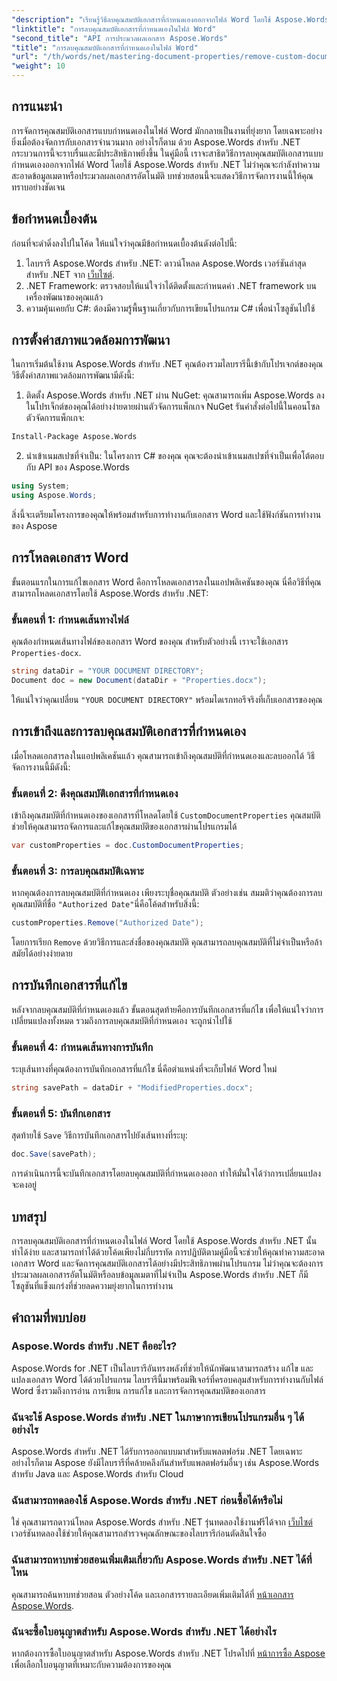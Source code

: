```yaml
---
"description": "เรียนรู้วิธีลบคุณสมบัติเอกสารที่กำหนดเองออกจากไฟล์ Word โดยใช้ Aspose.Words สำหรับ .NET คู่มือโดยละเอียดนี้ให้คำแนะนำทีละขั้นตอนในการล้างข้อมูลเมตาของเอกสารอย่างมีประสิทธิภาพ ช่วยประหยัดเวลาในการจัดการเอกสารและการทำงานอัตโนมัติ"
"linktitle": "การลบคุณสมบัติเอกสารที่กำหนดเองในไฟล์ Word"
"second_title": "API การประมวลผลเอกสาร Aspose.Words"
"title": "การลบคุณสมบัติเอกสารที่กำหนดเองในไฟล์ Word"
"url": "/th/words/net/mastering-document-properties/remove-custom-document-properties-in-word-files/"
"weight": 10
---
```


## การแนะนำ

การจัดการคุณสมบัติเอกสารแบบกำหนดเองในไฟล์ Word มักกลายเป็นงานที่ยุ่งยาก โดยเฉพาะอย่างยิ่งเมื่อต้องจัดการกับเอกสารจำนวนมาก อย่างไรก็ตาม ด้วย Aspose.Words สำหรับ .NET กระบวนการนี้จะราบรื่นและมีประสิทธิภาพยิ่งขึ้น ในคู่มือนี้ เราจะสาธิตวิธีการลบคุณสมบัติเอกสารแบบกำหนดเองออกจากไฟล์ Word โดยใช้ Aspose.Words สำหรับ .NET ไม่ว่าคุณจะกำลังทำความสะอาดข้อมูลเมตาหรือประมวลผลเอกสารอัตโนมัติ บทช่วยสอนนี้จะแสดงวิธีการจัดการงานนี้ให้คุณทราบอย่างชัดเจน

## ข้อกำหนดเบื้องต้น

ก่อนที่จะดำดิ่งลงไปในโค้ด ให้แน่ใจว่าคุณมีข้อกำหนดเบื้องต้นดังต่อไปนี้:

1. ไลบรารี Aspose.Words สำหรับ .NET: ดาวน์โหลด Aspose.Words เวอร์ชันล่าสุดสำหรับ .NET จาก [เว็บไซต์](https://releases-aspose.com/words/net/).
2. .NET Framework: ตรวจสอบให้แน่ใจว่าได้ติดตั้งและกำหนดค่า .NET framework บนเครื่องพัฒนาของคุณแล้ว
3. ความคุ้นเคยกับ C#: ต้องมีความรู้พื้นฐานเกี่ยวกับการเขียนโปรแกรม C# เพื่อนำโซลูชันไปใช้

## การตั้งค่าสภาพแวดล้อมการพัฒนา

ในการเริ่มต้นใช้งาน Aspose.Words สำหรับ .NET คุณต้องรวมไลบรารีนี้เข้ากับโปรเจกต์ของคุณ วิธีตั้งค่าสภาพแวดล้อมการพัฒนามีดังนี้:

1. ติดตั้ง Aspose.Words สำหรับ .NET ผ่าน NuGet:
   คุณสามารถเพิ่ม Aspose.Words ลงในโปรเจ็กต์ของคุณได้อย่างง่ายดายผ่านตัวจัดการแพ็กเกจ NuGet รันคำสั่งต่อไปนี้ในคอนโซลตัวจัดการแพ็กเกจ:

```bash
Install-Package Aspose.Words
```

2. นำเข้าเนมสเปซที่จำเป็น:
   ในโครงการ C# ของคุณ คุณจะต้องนำเข้าเนมสเปซที่จำเป็นเพื่อโต้ตอบกับ API ของ Aspose.Words
   
```csharp
using System;
using Aspose.Words;
```

สิ่งนี้จะเตรียมโครงการของคุณให้พร้อมสำหรับการทำงานกับเอกสาร Word และใช้ฟังก์ชันการทำงานของ Aspose

## การโหลดเอกสาร Word

ขั้นตอนแรกในการแก้ไขเอกสาร Word คือการโหลดเอกสารลงในแอปพลิเคชันของคุณ นี่คือวิธีที่คุณสามารถโหลดเอกสารโดยใช้ Aspose.Words สำหรับ .NET:

### ขั้นตอนที่ 1: กำหนดเส้นทางไฟล์

คุณต้องกำหนดเส้นทางไฟล์ของเอกสาร Word ของคุณ สำหรับตัวอย่างนี้ เราจะใช้เอกสาร `Properties-docx`.

```csharp
string dataDir = "YOUR DOCUMENT DIRECTORY";
Document doc = new Document(dataDir + "Properties.docx");
```

ให้แน่ใจว่าคุณเปลี่ยน `"YOUR DOCUMENT DIRECTORY"` พร้อมไดเรกทอรีจริงที่เก็บเอกสารของคุณ

## การเข้าถึงและการลบคุณสมบัติเอกสารที่กำหนดเอง

เมื่อโหลดเอกสารลงในแอปพลิเคชันแล้ว คุณสามารถเข้าถึงคุณสมบัติที่กำหนดเองและลบออกได้ วิธีจัดการงานนี้มีดังนี้:

### ขั้นตอนที่ 2: ดึงคุณสมบัติเอกสารที่กำหนดเอง

เข้าถึงคุณสมบัติที่กำหนดเองของเอกสารที่โหลดโดยใช้ `CustomDocumentProperties` คุณสมบัติ ช่วยให้คุณสามารถจัดการและแก้ไขคุณสมบัติของเอกสารผ่านโปรแกรมได้

```csharp
var customProperties = doc.CustomDocumentProperties;
```

### ขั้นตอนที่ 3: การลบคุณสมบัติเฉพาะ

หากคุณต้องการลบคุณสมบัติที่กำหนดเอง เพียงระบุชื่อคุณสมบัติ ตัวอย่างเช่น สมมติว่าคุณต้องการลบคุณสมบัติที่ชื่อ `"Authorized Date"`นี่คือโค้ดสำหรับสิ่งนี้:

```csharp
customProperties.Remove("Authorized Date");
```

โดยการเรียก `Remove` ด้วยวิธีการและส่งชื่อของคุณสมบัติ คุณสามารถลบคุณสมบัติที่ไม่จำเป็นหรือล้าสมัยได้อย่างง่ายดาย

## การบันทึกเอกสารที่แก้ไข

หลังจากลบคุณสมบัติที่กำหนดเองแล้ว ขั้นตอนสุดท้ายคือการบันทึกเอกสารที่แก้ไข เพื่อให้แน่ใจว่าการเปลี่ยนแปลงทั้งหมด รวมถึงการลบคุณสมบัติที่กำหนดเอง จะถูกนำไปใช้

### ขั้นตอนที่ 4: กำหนดเส้นทางการบันทึก

ระบุเส้นทางที่คุณต้องการบันทึกเอกสารที่แก้ไข นี่คือตำแหน่งที่จะเก็บไฟล์ Word ใหม่

```csharp
string savePath = dataDir + "ModifiedProperties.docx";
```

### ขั้นตอนที่ 5: บันทึกเอกสาร

สุดท้ายใช้ `Save` วิธีการบันทึกเอกสารไปยังเส้นทางที่ระบุ:

```csharp
doc.Save(savePath);
```

การดำเนินการนี้จะบันทึกเอกสารโดยลบคุณสมบัติที่กำหนดเองออก ทำให้มั่นใจได้ว่าการเปลี่ยนแปลงจะคงอยู่

## บทสรุป

การลบคุณสมบัติเอกสารที่กำหนดเองในไฟล์ Word โดยใช้ Aspose.Words สำหรับ .NET นั้นทำได้ง่าย และสามารถทำได้ด้วยโค้ดเพียงไม่กี่บรรทัด การปฏิบัติตามคู่มือนี้จะช่วยให้คุณทำความสะอาดเอกสาร Word และจัดการคุณสมบัติเอกสารได้อย่างมีประสิทธิภาพผ่านโปรแกรม ไม่ว่าคุณจะต้องการประมวลผลเอกสารอัตโนมัติหรือลบข้อมูลเมตาที่ไม่จำเป็น Aspose.Words สำหรับ .NET ก็มีโซลูชันที่แข็งแกร่งที่ช่วยลดความยุ่งยากในการทำงาน

## คำถามที่พบบ่อย

### Aspose.Words สำหรับ .NET คืออะไร?

Aspose.Words for .NET เป็นไลบรารีอันทรงพลังที่ช่วยให้นักพัฒนาสามารถสร้าง แก้ไข และแปลงเอกสาร Word ได้ด้วยโปรแกรม ไลบรารีนี้มาพร้อมฟีเจอร์ที่ครอบคลุมสำหรับการทำงานกับไฟล์ Word ซึ่งรวมถึงการอ่าน การเขียน การแก้ไข และการจัดการคุณสมบัติของเอกสาร

### ฉันจะใช้ Aspose.Words สำหรับ .NET ในภาษาการเขียนโปรแกรมอื่น ๆ ได้อย่างไร

Aspose.Words สำหรับ .NET ได้รับการออกแบบมาสำหรับแพลตฟอร์ม .NET โดยเฉพาะ อย่างไรก็ตาม Aspose ยังมีไลบรารีที่คล้ายคลึงกันสำหรับแพลตฟอร์มอื่นๆ เช่น Aspose.Words สำหรับ Java และ Aspose.Words สำหรับ Cloud

### ฉันสามารถทดลองใช้ Aspose.Words สำหรับ .NET ก่อนซื้อได้หรือไม่

ใช่ คุณสามารถดาวน์โหลด Aspose.Words สำหรับ .NET รุ่นทดลองใช้งานฟรีได้จาก [เว็บไซต์](https://releases.aspose.com/)เวอร์ชันทดลองใช้ช่วยให้คุณสามารถสำรวจคุณลักษณะของไลบรารีก่อนตัดสินใจซื้อ

### ฉันสามารถหาบทช่วยสอนเพิ่มเติมเกี่ยวกับ Aspose.Words สำหรับ .NET ได้ที่ไหน

คุณสามารถค้นหาบทช่วยสอน ตัวอย่างโค้ด และเอกสารรายละเอียดเพิ่มเติมได้ที่ [หน้าเอกสาร Aspose.Words](https://reference-aspose.com/words/net/).

### ฉันจะซื้อใบอนุญาตสำหรับ Aspose.Words สำหรับ .NET ได้อย่างไร

หากต้องการซื้อใบอนุญาตสำหรับ Aspose.Words สำหรับ .NET โปรดไปที่ [หน้าการซื้อ Aspose](https://purchase.aspose.com/buy) เพื่อเลือกใบอนุญาตที่เหมาะกับความต้องการของคุณ